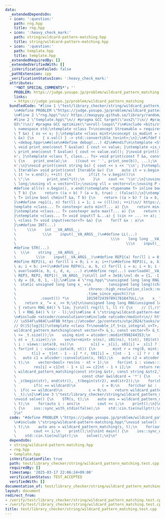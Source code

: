 ```yaml
---
data:
  _extendedDependsOn:
  - icon: ':question:'
    path: rng.hpp
    title: rng.hpp
  - icon: ':heavy_check_mark:'
    path: string/wildcard-pattern-matching.hpp
    title: string/wildcard-pattern-matching.hpp
  - icon: ':question:'
    path: template.hpp
    title: template.hpp
  _extendedRequiredBy: []
  _extendedVerifiedWith: []
  _isVerificationFailed: false
  _pathExtension: cpp
  _verificationStatusIcon: ':heavy_check_mark:'
  attributes:
    '*NOT_SPECIAL_COMMENTS*': ''
    PROBLEM: https://judge.yosupo.jp/problem/wildcard_pattern_matching
    links:
    - https://judge.yosupo.jp/problem/wildcard_pattern_matching
  bundledCode: "#line 1 \"test/library_checker/string/wildcard_pattern_matching.test.cpp\"\
    \n#define PROBLEM \"https://judge.yosupo.jp/problem/wildcard_pattern_matching\"\
    \n#line 2 \"rng.hpp\"\n// https://maspypy.github.io/library/random/base.hpp\n\
    #line 2 \"template.hpp\"\n// #pragma GCC target(\"avx2\")\n// #pragma GCC optimize(\"\
    O3\")\n// #pragma GCC optimize(\"unroll-loops\")\n#include <bits/stdc++.h>\nusing\
    \ namespace std;\ntemplate <class T>\nconcept Streamable = requires(ostream os,\
    \ T &x) { os << x; };\ntemplate <class mint>\nconcept is_modint = requires(mint\
    \ &x) {\n    { x.val() } -> std::convertible_to<int>;\n};\n#ifdef LOCAL\n#include\
    \ <debug.hpp>\n#else\n#define debug(...) 42\n#endif\n\ntemplate <Streamable T>\
    \ void print_one(const T &value) { cout << value; }\ntemplate <is_modint T> void\
    \ print_one(const T &value) { cout << value.val(); }\nvoid print() { cout << '\\\
    n'; }\ntemplate <class T, class... Ts> void print(const T &a, const Ts &...b)\
    \ {\n    print_one(a);\n    ((cout << ' ', print_one(b)), ...);\n    cout << '\\\
    n';\n}\nvoid print(const string &s) { cout << s << '\\n'; }\ntemplate <ranges::range\
    \ Iterable> void print(const Iterable &v) {\n    auto it = v.begin();\n    for(;\
    \ it != v.end(); ++it) {\n        if(it != v.begin())\n            cout << \"\
    \ \";\n        print_one(*it);\n    }\n    cout << '\\n';\n}\nusing ll = long\
    \ long;\nusing vl = vector<ll>;\nusing vll = vector<vl>;\nusing P = pair<ll, ll>;\n\
    #define all(v) v.begin(), v.end()\ntemplate <typename T> inline bool chmax(T &a,\
    \ T b) {\n    return ((a < b) ? (a = b, true) : (false));\n}\ntemplate <typename\
    \ T> inline bool chmin(T &a, T b) {\n    return ((a > b) ? (a = b, true) : (false));\n\
    }\n#define rep1(i, n) for(ll i = 1; i <= ((ll)n); ++i)\n// https://trap.jp/post/1224/\n\
    template <class... T> constexpr auto min(T... a) {\n    return min(initializer_list<common_type_t<T...>>{a...});\n\
    }\ntemplate <class... T> constexpr auto max(T... a) {\n    return max(initializer_list<common_type_t<T...>>{a...});\n\
    }\ntemplate <class... T> void input(T &...a) { (cin >> ... >> a); }\ntemplate\
    \ <class T> void input(vector<T> &a) {\n    for(T &x : a)\n        cin >> x;\n\
    }\n#define INT(...)                                                          \
    \     \\\n    int __VA_ARGS__;                                               \
    \            \\\n    input(__VA_ARGS__)\n#define LL(...)                     \
    \                                           \\\n    long long __VA_ARGS__;   \
    \                                                  \\\n    input(__VA_ARGS__)\n\
    #define STR(...)                                                             \
    \  \\\n    string __VA_ARGS__;                                               \
    \         \\\n    input(__VA_ARGS__)\n#define REP1(a) for(ll i = 0; i < a; i++)\n\
    #define REP2(i, a) for(ll i = 0; i < a; i++)\n#define REP3(i, a, b) for(ll i =\
    \ a; i < b; i++)\n#define REP4(i, a, b, c) for(ll i = a; i < b; i += c)\n#define\
    \ overload4(a, b, c, d, e, ...) e\n#define rep(...) overload4(__VA_ARGS__, REP4,\
    \ REP3, REP2, REP1)(__VA_ARGS__)\n\nll inf = 3e18;\nvl dx = {1, -1, 0, 0};\nvl\
    \ dy = {0, 0, 1, -1};\n#line 4 \"rng.hpp\"\nunsigned long long RNG_64() {\n  \
    \  static unsigned long long x_ =\n        (unsigned long long)(chrono::duration_cast<chrono::nanoseconds>(\n\
    \                                 chrono::high_resolution_clock::now()\n     \
    \                                .time_since_epoch())\n                      \
    \           .count()) *\n        10150724397891781847ULL;\n    x_ ^= x_ << 7;\n\
    \    return x_ ^= x_ >> 9;\n}\n\nunsigned long long RNG(unsigned long long lim)\
    \ { return RNG_64() % lim; }\n\nll rng(ll l, ll r) {\n    // [l,r)\n    return\
    \ l + RNG_64() % (r - l);\n}\n#line 4 \"string/wildcard-pattern-matching.hpp\"\
    \n#include <atcoder/convolution>\n#include <atcoder/modint>\n// https://noshi91.hatenablog.com/entry/2024/05/26/060854\n\
    // \u554F\u984C\u4F8B https://atcoder.jp/contests/utpc2024/tasks/utpc2024_k\n\
    // O(|S|log|S|)\ntemplate <class T>\nenable_if_t<is_integral_v<T>, vector<bool>>\n\
    wildcard_pattern_matching(const vector<T> &_s, const vector<T> &_t) {\n    assert(_s.size()\
    \ >= _t.size());\n    using mint = atcoder::modint998244353;\n    int ns = _s.size(),\
    \ nt = _t.size();\n    vector<mint> s(ns), s01(ns), t(nt), t01(nt);\n    for(int\
    \ i : views::iota(0, ns))\n        s[i] = _s[i], s01[i] = _s[i] ? 1 : 0;\n   \
    \ for(int i : views::iota(0, nt)) {\n        mint r = rng(0, mint::mod());\n \
    \       t[i] = _t[nt - 1 - i] * r, t01[i] = _t[nt - 1 - i] ? r : 0;\n    }\n \
    \   auto c1 = atcoder::convolution(s, t01);\n    auto c2 = atcoder::convolution(s01,\
    \ t);\n    vector<bool> res(ns - nt + 1);\n    for(int i : views::iota(0, ssize(res)))\n\
    \        res[i] = c1[nt - 1 + i] == c2[nt - 1 + i];\n    return res;\n}\nvector<bool>\
    \ wildcard_pattern_matching(const string &str, const string &str2,\n         \
    \                              const char &wildcard = '*') {\n    vector<char>\
    \ _s(begin(str), end(str)), _t(begin(str2), end(str2));\n    for(char &c : _s)\n\
    \        if(c == wildcard)\n            c = 0;\n    for(char &c : _t)\n      \
    \  if(c == wildcard)\n            c = 0;\n    return wildcard_pattern_matching(_s,\
    \ _t);\n}\n#line 3 \"test/library_checker/string/wildcard_pattern_matching.test.cpp\"\
    \nvoid solve() {\n    STR(s, t);\n    auto ans = wildcard_pattern_matching(s,\
    \ t);\n    for(auto i : ans)\n        cout << i;\n    print();\n}\nint main()\
    \ {\n    ios::sync_with_stdio(false);\n    std::cin.tie(nullptr);\n    solve();\n\
    }\n"
  code: "#define PROBLEM \"https://judge.yosupo.jp/problem/wildcard_pattern_matching\"\
    \n#include \"string/wildcard-pattern-matching.hpp\"\nvoid solve() {\n    STR(s,\
    \ t);\n    auto ans = wildcard_pattern_matching(s, t);\n    for(auto i : ans)\n\
    \        cout << i;\n    print();\n}\nint main() {\n    ios::sync_with_stdio(false);\n\
    \    std::cin.tie(nullptr);\n    solve();\n}\n"
  dependsOn:
  - string/wildcard-pattern-matching.hpp
  - rng.hpp
  - template.hpp
  isVerificationFile: true
  path: test/library_checker/string/wildcard_pattern_matching.test.cpp
  requiredBy: []
  timestamp: '2025-03-17 22:06:24+09:00'
  verificationStatus: TEST_ACCEPTED
  verifiedWith: []
documentation_of: test/library_checker/string/wildcard_pattern_matching.test.cpp
layout: document
redirect_from:
- /verify/test/library_checker/string/wildcard_pattern_matching.test.cpp
- /verify/test/library_checker/string/wildcard_pattern_matching.test.cpp.html
title: test/library_checker/string/wildcard_pattern_matching.test.cpp
---
```

